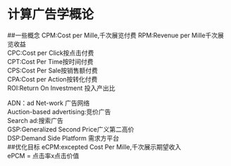 # 计算广告学概论
##一些概念
CPM:Cost per Mille,千次展览付费 
RPM:Revenue per Mille千次展览收益  
CPC:Cost per Click按点击付费  
CPT:Cost Per Time按时间付费  
CPS:Cost Per Sale按销售额付费  
CPA:Cost per Action按转化付费  
ROI:Return On Investment 投入产出比  

ADN：ad Net-work 广告网络   
Auction-based advertising:竞价广告  
Search ad:搜索广告  
GSP:Generalized Second Price广义第二高价  
DSP:Demand Side Platform 需求方平台  
##优化目标
eCPM:excepted Cost Per Mille,千次展示期望收入  
ePCM = 点击率x点击价值  
